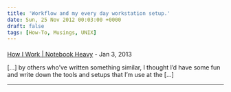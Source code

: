 ```yaml
---
title: 'Workflow and my every day workstation setup.'
date: Sun, 25 Nov 2012 00:03:00 +0000
draft: false
tags: [How-To, Musings, UNIX]
---
```



#### 
[How I Work | Notebook Heavy](http://notebookheavy.com/2013/01/23/how-i-work/ "") - <time datetime="2013-01-23 11:38:31">Jan 3, 2013</time>

\[...\] by others who’ve written something similar, I thought I’d have some fun and write down the tools and setups that I’m use at the \[...\]
<hr />
